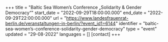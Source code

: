 +++
title = "Baltic Sea Women’s Conference „Solidarity & Gender Democracy“"
start_date = "2022-09-29T18:00:00.000"
end_date = "2022-09-29T22:00:00.000"
url = "https://www.landesfrauenrat-berlin.de/veranstaltungen-in-berlin/?event_id1=6144"
identifier = "baltic-sea-women’s-conference-solidarity-gender-democracy"
type = "event"
updated = "29-08-2022"
languages = []
[contact]
+++